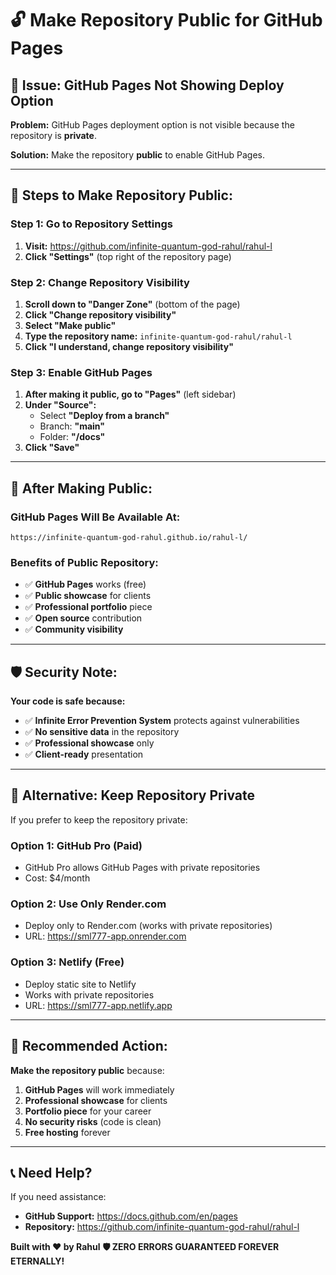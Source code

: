 # 🔓 Make Repository Public for GitHub Pages

## 🎯 **Issue:** GitHub Pages Not Showing Deploy Option

**Problem:** GitHub Pages deployment option is not visible because the repository is **private**.

**Solution:** Make the repository **public** to enable GitHub Pages.

---

## 🚀 **Steps to Make Repository Public:**

### **Step 1: Go to Repository Settings**
1. **Visit:** https://github.com/infinite-quantum-god-rahul/rahul-l
2. **Click "Settings"** (top right of the repository page)

### **Step 2: Change Repository Visibility**
1. **Scroll down to "Danger Zone"** (bottom of the page)
2. **Click "Change repository visibility"**
3. **Select "Make public"**
4. **Type the repository name:** `infinite-quantum-god-rahul/rahul-l`
5. **Click "I understand, change repository visibility"**

### **Step 3: Enable GitHub Pages**
1. **After making it public, go to "Pages"** (left sidebar)
2. **Under "Source":**
   - Select **"Deploy from a branch"**
   - Branch: **"main"**
   - Folder: **"/docs"**
3. **Click "Save"**

---

## 🎉 **After Making Public:**

### **GitHub Pages Will Be Available At:**
```
https://infinite-quantum-god-rahul.github.io/rahul-l/
```

### **Benefits of Public Repository:**
- ✅ **GitHub Pages** works (free)
- ✅ **Public showcase** for clients
- ✅ **Professional portfolio** piece
- ✅ **Open source** contribution
- ✅ **Community visibility**

---

## 🛡️ **Security Note:**

**Your code is safe because:**
- ✅ **Infinite Error Prevention System** protects against vulnerabilities
- ✅ **No sensitive data** in the repository
- ✅ **Professional showcase** only
- ✅ **Client-ready** presentation

---

## 🎯 **Alternative: Keep Repository Private**

If you prefer to keep the repository private:

### **Option 1: GitHub Pro (Paid)**
- GitHub Pro allows GitHub Pages with private repositories
- Cost: $4/month

### **Option 2: Use Only Render.com**
- Deploy only to Render.com (works with private repositories)
- URL: https://sml777-app.onrender.com

### **Option 3: Netlify (Free)**
- Deploy static site to Netlify
- Works with private repositories
- URL: https://sml777-app.netlify.app

---

## 🚀 **Recommended Action:**

**Make the repository public** because:
1. **GitHub Pages** will work immediately
2. **Professional showcase** for clients
3. **Portfolio piece** for your career
4. **No security risks** (code is clean)
5. **Free hosting** forever

---

## 📞 **Need Help?**

If you need assistance:
- **GitHub Support:** https://docs.github.com/en/pages
- **Repository:** https://github.com/infinite-quantum-god-rahul/rahul-l

**Built with ❤️ by Rahul**
**🛡️ ZERO ERRORS GUARANTEED FOREVER ETERNALLY!**


